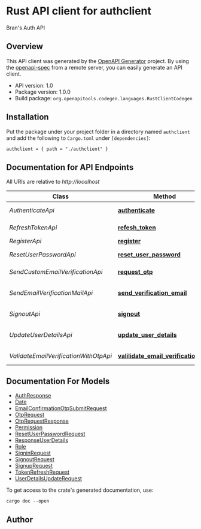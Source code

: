 # Rust API client for authclient

Bran's Auth API


## Overview

This API client was generated by the [OpenAPI Generator](https://openapi-generator.tech) project.  By using the [openapi-spec](https://openapis.org) from a remote server, you can easily generate an API client.

- API version: 1.0
- Package version: 1.0.0
- Build package: `org.openapitools.codegen.languages.RustClientCodegen`

## Installation

Put the package under your project folder in a directory named `authclient` and add the following to `Cargo.toml` under `[dependencies]`:

```
authclient = { path = "./authclient" }
```

## Documentation for API Endpoints

All URIs are relative to *http://localhost*

Class | Method | HTTP request | Description
------------ | ------------- | ------------- | -------------
*AuthenticateApi* | [**authenticate**](docs/AuthenticateApi.md#authenticate) | **POST** /api/v1/auth/public/authenticate | 
*RefreshTokenApi* | [**refesh_token**](docs/RefreshTokenApi.md#refesh_token) | **POST** /api/v1/auth/public/refresh-token | 
*RegisterApi* | [**register**](docs/RegisterApi.md#register) | **POST** /api/v1/auth/public/register | 
*ResetUserPasswordApi* | [**reset_user_password**](docs/ResetUserPasswordApi.md#reset_user_password) | **POST** /api/v1/auth/public/reset-password | 
*SendCustomEmailVerificationApi* | [**request_otp**](docs/SendCustomEmailVerificationApi.md#request_otp) | **POST** /api/v1/auth/public/request-otp | 
*SendEmailVerificationMailApi* | [**send_verification_email**](docs/SendEmailVerificationMailApi.md#send_verification_email) | **POST** /api/v1/auth/authenticated/send-email-verification-mail | 
*SignoutApi* | [**signout**](docs/SignoutApi.md#signout) | **POST** /api/v1/auth/authenticated/logout | 
*UpdateUserDetailsApi* | [**update_user_details**](docs/UpdateUserDetailsApi.md#update_user_details) | **POST** /api/v1/auth/authenticated/update-user-details | 
*ValidateEmailVerificationWithOtpApi* | [**valilidate_email_verification_otp**](docs/ValidateEmailVerificationWithOtpApi.md#valilidate_email_verification_otp) | **POST** /api/v1/auth/public/validate-email-verification-otp | 


## Documentation For Models

 - [AuthResponse](docs/AuthResponse.md)
 - [Date](docs/Date.md)
 - [EmailConfirmationOtpSubmitRequest](docs/EmailConfirmationOtpSubmitRequest.md)
 - [OtpRequest](docs/OtpRequest.md)
 - [OtpRequestResponse](docs/OtpRequestResponse.md)
 - [Permission](docs/Permission.md)
 - [ResetUserPasswordRequest](docs/ResetUserPasswordRequest.md)
 - [ResponseUserDetails](docs/ResponseUserDetails.md)
 - [Role](docs/Role.md)
 - [SigninRequest](docs/SigninRequest.md)
 - [SignoutRequest](docs/SignoutRequest.md)
 - [SignupRequest](docs/SignupRequest.md)
 - [TokenRefreshRequest](docs/TokenRefreshRequest.md)
 - [UserDetailsUpdateRequest](docs/UserDetailsUpdateRequest.md)


To get access to the crate's generated documentation, use:

```
cargo doc --open
```

## Author



